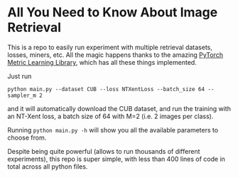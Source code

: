 # All You Need to Know About Image Retrieval

This is a repo to easily run experiment with multiple retrieval datasets, losses, miners, etc.
All the magic happens thanks to the amazing [PyTorch Metric Learning Library](https://kevinmusgrave.github.io/pytorch-metric-learning/), which has all these things implemented.

Just run
```
python main.py --dataset CUB --loss NTXentLoss --batch_size 64 --sampler_m 2
```
and it will automatically download the CUB dataset, and run the training with an NT-Xent loss, a batch size of 64 with M=2 (i.e. 2 images per class).

Running `python main.py -h` will show you all the available parameters to choose from.

Despite being quite powerful (allows to run thousands of different experiments), this repo is super simple, with less than 400 lines of code in total across all python files.
